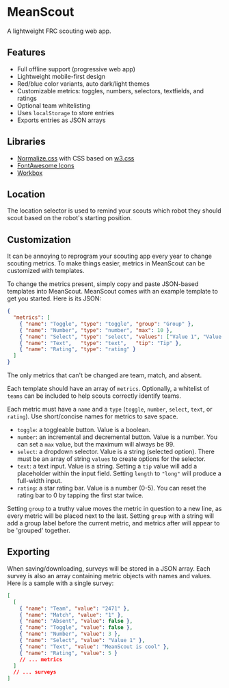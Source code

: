 # MeanScout

A lightweight FRC scouting web app.

## Features

- Full offline support (progressive web app)
- Lightweight mobile-first design
- Red/blue color variants, auto dark/light themes
- Customizable metrics: toggles, numbers, selectors, textfields, and ratings
- Optional team whitelisting
- Uses `localStorage` to store entries
- Exports entries as JSON arrays

## Libraries

- [Normalize.css](https://necolas.github.io/normalize.css/) with CSS based on [w3.css](https://www.w3schools.com/w3css/)
- [FontAwesome Icons](https://fontawesome.com/)
- [Workbox](https://developers.google.com/web/tools/workbox)

## Location

The location selector is used to remind your scouts which robot they should scout based on the robot's starting position.

## Customization

It can be annoying to reprogram your scouting app every year to change scouting metrics. To make things easier, metrics in MeanScout can be customized with templates.

To change the metrics present, simply copy and paste JSON-based templates into MeanScout. MeanScout comes with an example template to get you started. Here is its JSON:

```json
{
  "metrics": [
    { "name": "Toggle", "type": "toggle", "group": "Group" },
    { "name": "Number", "type": "number", "max": 10 },
    { "name": "Select", "type": "select", "values": ["Value 1", "Value 2", "Value 3"] },
    { "name": "Text",   "type": "text",   "tip": "Tip" },
    { "name": "Rating", "type": "rating" }
  ]
}
```

The only metrics that can't be changed are team, match, and absent.

Each template should have an array of `metrics`. Optionally, a whitelist of `teams` can be included to help scouts correctly identify teams.

Each metric must have a `name` and a `type` (`toggle`, `number`, `select`, `text`, or `rating`). Use short/concise names for metrics to save space.

- `toggle`: a toggleable button. Value is a boolean.
- `number`: an incremental and decremental button. Value is a number. You can set a `max` value, but the maximum will always be 99.
- `select`: a dropdown selector. Value is a string (selected option). There must be an array of string `values` to create options for the selector.
- `text`: a text input. Value is a string. Setting a `tip` value will add a placeholder within the input field. Setting `length` to `"long"` will produce a full-width input.
- `rating`: a star rating bar. Value is a number (0-5). You can reset the rating bar to 0 by tapping the first star twice.

Setting `group` to a truthy value moves the metric in question to a new line, as every metric will be placed next to the last.
Setting `group` with a string will add a group label before the current metric, and metrics after will appear to be 'grouped' together.

## Exporting

When saving/downloading, surveys will be stored in a JSON array. Each survey is also an array containing metric objects with names and values. Here is a sample with a single survey:

```json
[
  [
    { "name": "Team", "value": "2471" },
    { "name": "Match", "value": "1" },
    { "name": "Absent", "value": false },
    { "name": "Toggle", "value": false },
    { "name": "Number", "value": 3 },
    { "name": "Select", "value": "Value 1" },
    { "name": "Text", "value": "MeanScout is cool" },
    { "name": "Rating", "value": 5 }
    // ... metrics
  ]
  // ... surveys
]
```